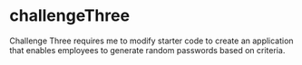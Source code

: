 # challengeThree
Challenge Three requires me to modify starter code to create an application that enables employees to generate random passwords based on criteria.
